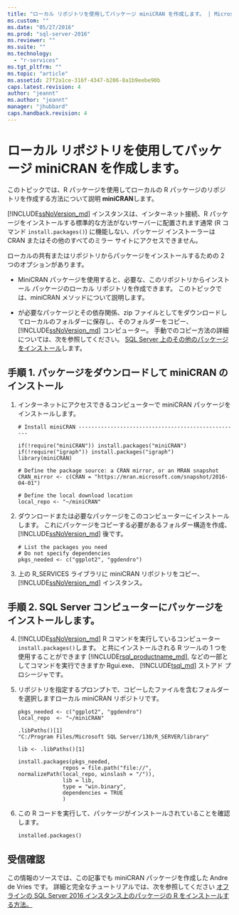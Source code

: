 ```yaml
---
title: "ローカル リポジトリを使用してパッケージ miniCRAN を作成します。 | Microsoft Docs"
ms.custom: ""
ms.date: "05/27/2016"
ms.prod: "sql-server-2016"
ms.reviewer: ""
ms.suite: ""
ms.technology: 
  - "r-services"
ms.tgt_pltfrm: ""
ms.topic: "article"
ms.assetid: 27f2a1ce-316f-4347-b206-8a1b9eebe90b
caps.latest.revision: 4
author: "jeannt"
ms.author: "jeannt"
manager: "jhubbard"
caps.handback.revision: 4
---
```

# ローカル リポジトリを使用してパッケージ miniCRAN を作成します。
このトピックでは、R パッケージを使用してローカルの R パッケージのリポジトリを作成する方法について説明 **miniCRAN**します。 

 [!INCLUDE[ssNoVersion_md](../../includes/ssnoversion-md.md)] インスタンスは、インターネット接続、R パッケージをインストールする標準的な方法がないサーバーに配置されます通常 (R コマンド `install.packages()`) に機能しない、パッケージ インストーラーは CRAN またはその他のすべてのミラー サイトにアクセスできません。

ローカルの共有またはリポジトリからパッケージをインストールするための 2 つのオプションがあります。

+ MiniCRAN パッケージを使用すると、必要な、このリポジトリからインストール パッケージのローカル リポジトリを作成できます。 このトピックでは、miniCRAN メソッドについて説明します。

+ が必要なパッケージとその依存関係、zip ファイルとしてをダウンロードしてローカルのフォルダーに保存し、そのフォルダーをコピー、 [!INCLUDE[ssNoVersion_md](../../includes/ssnoversion-md.md)] コンピューター。 手動でのコピー方法の詳細については、次を参照してください。 [SQL Server 上のその他のパッケージをインストール](../../advanced-analytics/r-services/install-additional-r-packages-on-sql-server.md)します。


## 手順 1. パッケージをダウンロードして miniCRAN のインストール 


1. インターネットにアクセスできるコンピューターで miniCRAN パッケージをインストールします。

   ~~~~
   # Install miniCRAN ---------------------------------------------------

   if(!require("miniCRAN")) install.packages("miniCRAN")
   if(!require("igraph")) install.packages("igraph")
   library(miniCRAN)

   # Define the package source: a CRAN mirror, or an MRAN snapshot
   CRAN_mirror <- c(CRAN = "https://mran.microsoft.com/snapshot/2016-04-01")

   # Define the local download location
   local_repo <- "~/miniCRAN"
   ~~~~

2. ダウンロードまたは必要なパッケージをこのコンピューターにインストールします。 これにパッケージをコピーする必要があるフォルダー構造を作成、 [!INCLUDE[ssNoVersion_md](../../includes/ssnoversion-md.md)] 後です。

   ~~~~
   # List the packages you need 
   # Do not specify dependencies
   pkgs_needed <- c("ggplot2", "ggdendro")
   ~~~~

3. 上の R_SERVICES ライブラリに miniCRAN リポジトリをコピー、 [!INCLUDE[ssNoVersion_md](../../includes/ssnoversion-md.md)] インスタンス。

## 手順 2. SQL Server コンピューターにパッケージをインストールします。 

4.  [!INCLUDE[ssNoVersion_md](../../includes/ssnoversion-md.md)] R コマンドを実行しているコンピューター  `install.packages()`します。 と共にインストールされる R ツールの 1 つを使用することができます [!INCLUDE[rsql_productname_md](../../includes/rsql-productname-md.md)], などの一部としてコマンドを実行できますか Rgui.exe、 [!INCLUDE[tsql_md](../../includes/tsql-md.md)] ストアド プロシージャです。
5. リポジトリを指定するプロンプトで、コピーしたファイルを含むフォルダーを選択しますローカル miniCRAN リポジトリです。

   ~~~~
   pkgs_needed <- c("ggplot2", "ggdendro")
   local_repo  <- "~/miniCRAN"
   
   .libPaths()[1]
   "C:/Program Files/Microsoft SQL Server/130/R_SERVER/library"

   lib <- .libPaths()[1]

   install.packages(pkgs_needed, 
                 repos = file.path("file://", normalizePath(local_repo, winslash = "/")),
                 lib = lib,
                 type = "win.binary",
                 dependencies = TRUE
                 )
   ~~~~

6. この R コードを実行して、パッケージがインストールされていることを確認します。
   ~~~~
   installed.packages()
   ~~~~



## 受信確認

この情報のソースでは、この記事でも miniCRAN パッケージを作成した Andre de Vries です。 詳細と完全なチュートリアルでは、次を参照してください  [オフラインの SQL Server 2016 インスタンス上のパッケージの R をインストールする方法。](http://blog.revolutionanalytics.com/2016/05/minicran-sql-server.html)